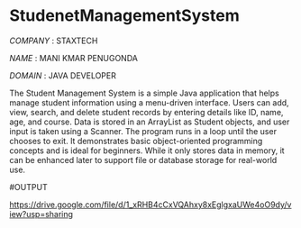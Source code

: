 # StudenetManagementSystem

*COMPANY* : STAXTECH

*NAME* : MANI KMAR PENUGONDA

*DOMAIN* : JAVA DEVELOPER

The Student Management System is a simple Java application that helps manage student information using a menu-driven interface. Users can add, view, search, and delete student records by entering details like ID, name, age, and course. Data is stored in an ArrayList as Student objects, and user input is taken using a Scanner. The program runs in a loop until the user chooses to exit. It demonstrates basic object-oriented programming concepts and is ideal for beginners. While it only stores data in memory, it can be enhanced later to support file or database storage for real-world use.


#OUTPUT

https://drive.google.com/file/d/1_xRHB4cCxVQAhxy8xEglgxaUWe4oO9dy/view?usp=sharing










